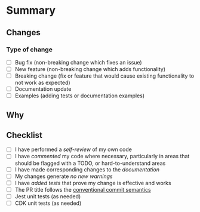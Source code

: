 # Summary

## Changes

<!-- What changes are being made? Is this a change a bugfix or new functionality? -->

### Type of change

- [ ] Bug fix (non-breaking change which fixes an issue)
- [ ] New feature (non-breaking change which adds functionality)
- [ ] Breaking change (fix or feature that would cause existing functionality to not work as expected)
- [ ] Documentation update
- [ ] Examples (adding tests or documentation examples)

## Why

<!-- Why are these changes needed? A link to the Jira issue may be sufficient -->

## Checklist

<!-- Have you done all of these things?  -->
<!-- to check an item, place an "x" in the box like so: "- [x] I have performed a *self-review* of my own code" -->

- [ ] I have performed a _self-review_ of my own code
- [ ] I have _commented_ my code where necessary, particularly in areas that should be flagged with a TODO, or hard-to-understand areas
- [ ] I have made corresponding changes to the _documentation_
- [ ] My changes generate _no new warnings_
- [ ] I have _added tests_ that prove my change is effective and works
- [ ] The PR title follows the [conventional commit semantics](https://www.conventionalcommits.org/en/v1.0.0/#summary)
- [ ] Jest unit tests (as needed)
- [ ] CDK unit tests (as needed)

<!-- add any additional comments -->
